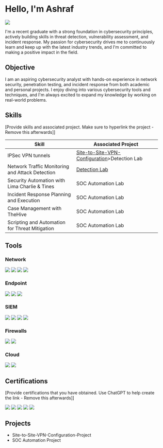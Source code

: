 # Hello, I'm Ashraf
<a href="www.linkedin.com/in/ashrafjamaal"><img src="https://img.shields.io/badge/-LinkedIn-0072b1?&style=for-the-badge&logo=linkedin&logoColor=white" /></a>


 I'm a recent graduate with a strong foundation in cybersecurity principles, actively building skills in threat detection, vulnerability assessment, and incident response. My passion for cybersecurity drives me to continuously learn and keep up with the latest industry trends, and I'm committed to making a positive impact in the field.

## Objective

I am an aspiring cybersecurity analyst with hands-on experience in network security, penetration testing, and incident response from both academic and personal projects. I enjoy diving into various cybersecurity tools and techniques, and I'm always excited to expand my knowledge by working on real-world problems.
## Skills

[Provide skills and associated project. Make sure to hyperlink the project - Remove this afterwards]]

| Skill                                         | Associated Project         |
|-----------------------------------------------|----------------------------|
| IPSec VPN tunnels          | <a href="https://github.com/DragonFlyzlip/Site-to-Site-VPN-Configuration-Project-Using-Palo-Alto-Firewalls/tree/main">Site-to-Site-VPN-Configuration</a>>Detection Lab</a>|
| Network Traffic Monitoring and Attack Detection | <a href="https://google.com">Detection Lab</a>|
| Security Automation with Lima Charlie & Tines         | SOC Automation Lab|
| Incident Response Planning and Execution      | SOC Automation Lab|
| Case Management with TheHive                  | SOC Automation Lab|
| Scripting and Automation for Threat Mitigation | SOC Automation Lab|

## Tools



### Network
<div>
    <img src="https://img.shields.io/badge/-Wireshark-1679A7?&style=for-the-badge&logo=Wireshark&logoColor=white" />
    <img src="https://img.shields.io/badge/-Suricata-EF3B2D?&style=for-the-badge&logo=Suricata&logoColor=white" />
    <img src="https://img.shields.io/badge/-Zeek-777BB4?&style=for-the-badge&logo=Zeek&logoColor=white" />
    <img src="https://img.shields.io/badge/-Snort-FF0000?&style=for-the-badge&logo=Snort&logoColor=white" />
</div>

### Endpoint
<div>
    <img src="https://img.shields.io/badge/-Microsoft_Defender_for_Endpoint-00A4EF?&style=for-the-badge&logo=Microsoft&logoColor=white" />
    <img src="https://img.shields.io/badge/-Velociraptor-4B275F?&style=for-the-badge&logo=Velociraptor&logoColor=white" />
    <img src="https://img.shields.io/badge/-LimaCharlie-1679A7?&style=for-the-badge&logo=LimaCharlie&logoColor=white" />

</div>

### SIEM
<div>
    <img src="https://img.shields.io/badge/-Microsoft_Sentinel-0078D4?&style=for-the-badge&logo=Microsoft&logoColor=white" />
    <img src="https://img.shields.io/badge/-Splunk-000000?&style=for-the-badge&logo=Splunk&logoColor=white" />
    <img src="https://img.shields.io/badge/-Elastic-005571?&style=for-the-badge&logo=Elastic&logoColor=white" />
    <img src="https://img.shields.io/badge/-LimaCharlie-1679A7?&style=for-the-badge&logo=LimaCharlie&logoColor=white" />
</div>

### Firewalls
<div>
    <img src="https://img.shields.io/badge/-Palo_Alto_Networks-0086D1?&style=for-the-badge&logo=Palo-Alto-Networks&logoColor=white" />
    <img src="https://img.shields.io/badge/-pfSense-3C699F?&style=for-the-badge&logo=pfSense&logoColor=white" />

### Cloud 
<div>
<img src="https://img.shields.io/badge/-AWS-FF9900?&style=for-the-badge&logo=Amazon-AWS&logoColor=white" />
<img src="https://img.shields.io/badge/-Azure-0078D4?&style=for-the-badge&logo=Microsoft-Azure&logoColor=white" />
 </div>


</div>


## Certifications
[Provide certifications that you have obtained. Use ChatGPT to help create the link - Remove this afterwards]]
<div>
<img src="https://img.shields.io/badge/-Security%2B-FF0000?&style=for-the-badge&logo=CompTIA&logoColor=white" />
<img src="https://img.shields.io/badge/-Network%2B-007ACC?&style=for-the-badge&logo=CompTIA&logoColor=white" />
<img src="https://img.shields.io/badge/-A%2B-4D4D4D?&style=for-the-badge&logo=CompTIA&logoColor=white" />
<img src="https://img.shields.io/badge/-CDSA-006400?&style=for-the-badge&logoColor=white" />
<img src="https://img.shields.io/badge/-CCD-000080?&style=for-the-badge&logoColor=white" />
</div>

## Projects
- Site-to-Site-VPN-Configuration-Project
- SOC Automation Project

